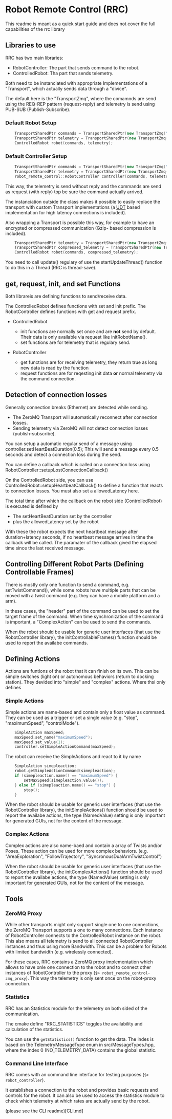 # Robot Remote Control (RRC)

This readme is meant as a quick start guide and does not cover the full capabilities of the rrc library

## Libraries to use

RRC has two main libraries:

* RobotController: The part that sends command to the robot.
* ControlledRobot: Tha part that sends telemetry.

Both need to be instanciated with appropriate Implementations of a "Transport", which actually sends data through a "divice".

The default here is the "TransportZmq", where the comamnds are send using the REQ-REP pattern (request-reply) and telemetry is send using PUB-SUB (Publish-Subscribe). 

### Default Robot Setup
```c++
    TransportSharedPtr commands = TransportSharedPtr(new TransportZmq("tcp://*:7001", TransportZmq::REP));
    TransportSharedPtr telemetry = TransportSharedPtr(new TransportZmq("tcp://*:7002", TransportZmq::PUB));
    ControlledRobot robot(commands, telemetry);
```
### Default Controller Setup
```c++
    TransportSharedPtr commands = TransportSharedPtr(new TransportZmq("tcp://127.0.0.1:7001", TransportZmq::REQ));
    TransportSharedPtr telemetry = TransportSharedPtr(new TransportZmq("tcp://127.0.0.1:7002", TransportZmq::SUB));
    robot_remote_control::RobotController controller(commands, telemetry);
```

This way, the telemetry is send without reply and the commands are send as request (with reply) top be sure the command actually arrived.

The instanciation outside the class makes it possible to easily replace the transport with custom Transport implementations (a [UDT](https://udt.sourceforge.io/) based implementation for high latency connections is included).

Also wrapping a Transport is possible this way, for example to have an encrypted or compressed communication (Gzip- based compression is included). 
```c++
    TransportSharedPtr telemetry = TransportSharedPtr(new TransportZmq("tcp://127.0.0.1:7002", TransportZmq::SUB));
    TransportSharedPtr compressed_telemetry = TransportSharedPtr(new TransportWrapperGzip(telemetry);
    ControlledRobot robot(commands, compressed_telemetry);
```

You need to call update() regulary of use the startUpdateThread() function to do this in a Thread (RRC is thread-save).

## get, request, init, and set Functions

Both librareis are defining functions to send/receive data.

The ControlledRobot defines functions with set and init prefix.
The RobotController defines functions with get and request prefix.

* ControlledRobot
  * init functions are normally set once and are **not** send by default. Their data is only available via request like initRobotName().
  * set functions are for telemetry that is regulary send.

* RobotController
  * get functions are for receiving telemetry, they return true as long new data is read by the function
  * request functions are for reqesting init data **or** normal telemetry via the command connection.


## Detection of connection losses

Generally connection breaks (Ethernet) are detected while sending.

* The ZeroMQ Transport will automatically reconnect after connection losses.
* Sending telemetry via ZeroMQ will not detect connection losses (publish-subscribe).

You can setup a automatic regular send of a message using controller.setHeartBeatDuration(0.5);
This will send a message every 0.5 seconds and detect a connection loss during the send.

You can define a callback which is called on a connection loss using RobotController::setupLostConnectionCallback()

On the ControlledRobot side, you can use ControlledRobot::setupHeartbeatCallback() to define a function that reacts to connection losses.
You must also set a allowedLatency here.

The total time after which the callback on the robot side (ControlledRobot) is executed is defined by

* The setHeartBeatDuration set by the controller
* plus the allowedLatency set by the robot

With these the robot expects the next heartbeat message after duration+latency seconds, if no heartbeat message arrives in time the callback will be called. The paramater of the callback gived the elapsed time since the last received message.


## Controlling Different Robot Parts (Defining Controllable Frames)

There is mostly only one function to send a command, e.g. setTwistCommand(), while some robots have multiple parts that can be moved with a twist command (e.g. they can have a mobile platform and a arm).

In these cases, the "header" part of the command can be used to set the target frame of the command.
When time synchronization of the command is important, a "ComplexAction" can be used to send the commands.

When the robot should be usable for generic user interfaces (that use the RobotController library), the initControllableFrames() function should be used to report the availabe commands. 


## Defining Actions

Actions are funtions of the robot that it can finish on its own.
This can be simple switches (light on) or autonomous behaviors (return to docking station).
They devided into "simple" and "complex" actions. Where thsi only defines 

### Simple Actions

Simple actions are name-based and contain only a float value as command. They can be used as a trigger or set a single value (e.g. "stop", "maximumSpeed", "controlMode").

```c++
    SimpleAction maxSpeed;
    maxSpeed.set_name("maximumSpeed");
    maxSpeed.set_value(1);
    controller.setSimpleActionCommand(maxSpeed);
```

The robot can receive the SimpleActions and react to it by name

```c++
    SimpleAction simepleaction;
    robot.getSimpleActionCommand(simepleaction);
    if (simepleaction.name() == "maximumSpeed") {
        setMaxSpeed(simepleaction.value());
    } else if (simepleaction.name() == "stop") {
        stop();
    }
```



When the robot should be usable for generic user interfaces (that use the RobotController library), the initSimpleActions() function should be used to report the availabe actions, the type (NamedValue) setting is only important for generated GUIs, not for the content of the message.

### Complex Actions

Complex actions are also name-baed and contain a array of Twists and/or Poses. These action can be used for more complex behaviors. (e.g. "AreaExploration", "FollowTrajectory", "SyncronousDualArmTwistControl") 

When the robot should be usable for generic user interfaces (that use the RobotController library), the initComplexActions() function should be used to report the availabe actions, the type (NamedValue) setting is only important for generated GUIs, not for the content of the message.


## Tools

### ZeroMQ Proxy

While other transports might only support single one to one connections, the ZeroMQ Transport supports a one to many connections.
Each instance of RobotController connects to the ControlledRobot instance on the robot.
This also means all telemetry is send to all connected RobotController instances and thus using more Bandwidth. 
This can be a problem for Robots with limited bandwidth (e.g. wirelessly connected).

For these cases, RRC contains a ZeroMQ proxy implementation which allows to have onle one connection to the robot and to connect other instances of RobotController to the proxy (`$> robot_remote_control-zmq_proxy`). This way the telemetry is only sent once on the robot-proxy connection.

### Statistics

RRC has an Statistics module for the telemetry on both sided of the communication.

The cmake define "RRC_STATISTICS" toggles the availability and calculation of the statistics.

You can use the `getStatistics()` function to get the data. The indes is based on the TelemetryMessageType enum in src/MessageTypes.hpp, where the index 0 (NO_TELEMETRY_DATA) contains the global statistic.

### Command Line Interface

RRC comes with an command line interface for testing purposes (`$> robot_controller`). 

It establishes a connection to the robot and provides basic requests and controls for the robot.
It can also be used to access the statistics module to check which telemetry at which rates are actually send by the robot.

(please see the CLI readme)[CLI.md]







